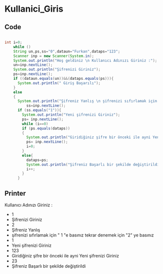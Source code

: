 # Kullanici_Giris


## Code
```Java

int i=0;
    while ()
    String un,ps,ss="0",dataun="Furkan",dataps="123";
    Scanner inp = new Scanner(System.in);
    System.out.println("Hoş geldiniz \n Kullanıcı Adınızı Giriniz :");
    un=inp.nextLine();
    System.out.println("Şifrenizi Giriniz");
    ps=inp.nextLine();
    if ((dataun.equals(un))&&(dataps.equals(ps))){
      System.out.println(" Giriş Başarılı");
    }
    else
    {
      System.out.println("Şifreniz Yanlış \n şifrenizi sıfırlamak için \" 1 \"e basınız tekrar denemek için  \"2\" ye basınız ");
          ss=inp.nextLine();
      if (ss.equals("1")){
        System.out.println("Yeni şifrenizi Giriniz");
        ps= inp.nextLine();
        while (i==0)
        if (ps.equals(dataps))
        {
          System.out.println("Giridiğiniz şifre bir önceki ile ayni Yeni şifrenizi Giriniz");
          ps= inp.nextLine();
          i=0;
        }
        else{
          dataps=ps;
          System.out.println("Şifreniz Başarlı bir şekilde değiştirildi");
          i++;
        }
      }

```
## Printer


 Kullanıcı Adınızı Giriniz :
* 1
* Şifrenizi Giriniz
* 2
* Şifreniz Yanlış 
* şifrenizi sıfırlamak için " 1 "e basınız tekrar denemek için  "2" ye basınız 
* 1
* Yeni şifrenizi Giriniz
* 123
* Giridiğiniz şifre bir önceki ile ayni Yeni şifrenizi Giriniz
* 23
* Şifreniz Başarlı bir şekilde değiştirildi
